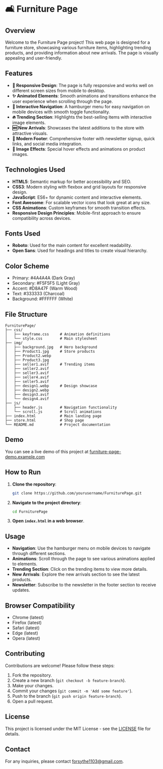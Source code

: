 # 🛋️ Furniture Page

## Overview
Welcome to the Furniture Page project! This web page is designed for a furniture store, showcasing various furniture items, highlighting trending products, and providing information about new arrivals. The page is visually appealing and user-friendly.

## Features
- **📱 Responsive Design**: The page is fully responsive and works well on different screen sizes from mobile to desktop.
- **✨ Animated Elements**: Smooth animations and transitions enhance the user experience when scrolling through the page.
- **🍔 Interactive Navigation**: A hamburger menu for easy navigation on mobile devices with smooth toggle functionality.
- **🔥 Trending Section**: Highlights the best-selling items with interactive image elements.
- **🆕 New Arrivals**: Showcases the latest additions to the store with attractive visuals.
- **🦶 Modern Footer**: Comprehensive footer with newsletter signup, quick links, and social media integration.
- **💫 Image Effects**: Special hover effects and animations on product images.

## Technologies Used
- **HTML5**: Semantic markup for better accessibility and SEO.
- **CSS3**: Modern styling with flexbox and grid layouts for responsive design.
- **JavaScript**: ES6+ for dynamic content and interactive elements.
- **Font Awesome**: For scalable vector icons that look great at any size.
- **CSS Animations**: Custom keyframes for smooth transition effects.
- **Responsive Design Principles**: Mobile-first approach to ensure compatibility across devices.

## Fonts Used
- **Roboto**: Used for the main content for excellent readability.
- **Open Sans**: Used for headings and titles to create visual hierarchy.

## Color Scheme
- Primary: #4A4A4A (Dark Gray)
- Secondary: #F5F5F5 (Light Gray)
- Accent: #D8A47F (Warm Wood)
- Text: #333333 (Charcoal)
- Background: #FFFFFF (White)

## File Structure
```
FurniturePage/
├── css/
│   ├── keyframe.css     # Animation definitions
│   └── style.css        # Main stylesheet
├── img/
│   ├── background.jpg   # Hero background
│   ├── Product1.jpg     # Store products
│   ├── Product2.webp
│   ├── Product3.jpg
│   ├── seller1.avif     # Trending items
│   ├── seller2.avif
│   ├── seller3.avif
│   ├── seller4.avif
│   ├── seller5.avif
│   ├── design1.webp     # Design showcase
│   ├── design2.webp
│   ├── design3.avif
│   └── design4.avif
├── js/
│   ├── header.js        # Navigation functionality
│   └── scroll.js        # Scroll animations
├── index.html           # Main landing page
├── store.html           # Shop page
└── README.md            # Project documentation
```

## Demo
You can see a live demo of this project at [furniture-page-demo.example.com](https://furniture-page-demo.example.com)

## How to Run
1. **Clone the repository**:
    ```sh
    git clone https://github.com/yourusername/FurniturePage.git
    ```
2. **Navigate to the project directory**:
    ```sh
    cd FurniturePage
    ```
3. **Open `index.html` in a web browser**.

## Usage
- **Navigation**: Use the hamburger menu on mobile devices to navigate through different sections.
- **Animations**: Scroll through the page to see various animations applied to elements.
- **Trending Section**: Click on the trending items to view more details.
- **New Arrivals**: Explore the new arrivals section to see the latest products.
- **Newsletter**: Subscribe to the newsletter in the footer section to receive updates.

## Browser Compatibility
- Chrome (latest)
- Firefox (latest)
- Safari (latest)
- Edge (latest)
- Opera (latest)

## Contributing
Contributions are welcome! Please follow these steps:
1. Fork the repository.
2. Create a new branch (`git checkout -b feature-branch`).
3. Make your changes.
4. Commit your changes (`git commit -m 'Add some feature'`).
5. Push to the branch (`git push origin feature-branch`).
6. Open a pull request.

## License
This project is licensed under the MIT License - see the [LICENSE](LICENSE) file for details.

## Contact
For any inquiries, please contact [forsythe1103@gmail.com](mailto:forsythe1103@gmail.com).
